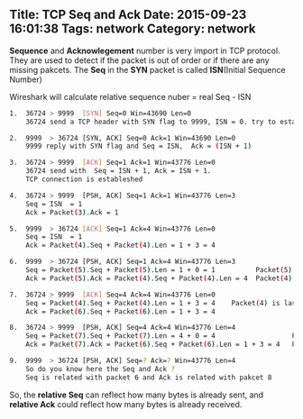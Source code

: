 Title: TCP Seq and Ack
Date: 2015-09-23 16:01:38
Tags: network
Category: network
---

**Sequence** and **Acknowlegement** number is very import in TCP protocol. 
They are used to detect if the packet is out of order or if there are any missing pakcets.
The **Seq** in the **SYN** packet is called **ISN**(Initial Sequence Number)

Wireshark will calculate relative sequence nuber = real Seq - ISN

```bash
1.  36724 > 9999  [SYN] Seq=0 Win=43690 Len=0
    36724 send a TCP header with SYN flag to 9999, ISN = 0. try to establish a TCP connection

2.  9999  > 36724 [SYN, ACK] Seq=0 Ack=1 Win=43690 Len=0
    9999 reply with SYN flag and Seq = ISN,  Ack = (ISN + 1)

3.  36724 > 9999  [ACK] Seq=1 Ack=1 Win=43776 Len=0
    36724 send with  Seq = ISN + 1, Ack = ISN + 1.  
    TCP connection is estableshed 

4.  36724 > 9999  [PSH, ACK] Seq=1 Ack=1 Win=43776 Len=3
    Seq = ISN  = 1
    Ack = Packet(3).Ack = 1

5.  9999  > 36724 [ACK] Seq=1 Ack=4 Win=43776 Len=0
    Seq = ISN  = 1
    Ack = Packet(4).Seq + Packet(4).Len = 1 + 3 = 4

6.  9999  > 36724 [PSH, ACK] Seq=1 Ack=4 Win=43776 Len=3
    Seq = Packet(5).Seq + Packet(5).Len = 1 + 0 = 1          Packet(5) is last packet sent from 9999 to 36724
    Ack = Packet(5).Ack = Packet(4).Seq + Packet(4).Len = 4  Packet(4) is latest packet received from 36724

7.  36724 > 9999  [ACK] Seq=4 Ack=4 Win=43776 Len=0
    Seq = Packet(4).Seq + Packet(4).Len = 1 + 3 = 4    Packet(4) is last packet sent from 36723 to 9999
    Ack = Packet(6).Seq + Packet(6).Len = 1 + 3 = 4

8.  36724 > 9999  [PSH, ACK] Seq=4 Ack=4 Win=43776 Len=4
    Seq = Packet(7).Seq + Packet(7).Len = 4 + 0 = 4                   Packet(7) is last packet sent from 36724 to 9999
    Ack = Packet(7).Ack = Packet(6).Seq + Packet(6).Len = 1 + 3 = 4   Packet(6) is latest packet received from 9999

9.  9999  > 36724 [PSH, ACK] Seq=? Ack=? Win=43776 Len=4
    So do you know here the Seq and Ack ?
    Seq is related with packet 6 and Ack is related with pakcet 8
```

So, the **relative Seq** can reflect how many bytes is already sent, and **relative Ack** could reflect 
how many bytes is already received.
